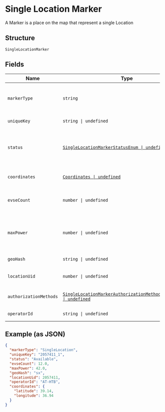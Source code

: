 
# Single Location Marker

A Marker is a place on the map that represent a single Location

## Structure

`SingleLocationMarker`

## Fields

| Name | Type | Tags | Description |
|  --- | --- | --- | --- |
| `markerType` | `string` | Required | Identifies the marker type. If it''s a `SingleLocationMarker`, then the value is `SingleLocation` |
| `uniqueKey` | `string \| undefined` | Optional | Uniquely identifies the marker object |
| `status` | [`SingleLocationMarkerStatusEnum \| undefined`](../../doc/models/single-location-marker-status-enum.md) | Optional | Minimum of all status values in the Marker, e.g. if at least one Evse in the Marker is available, the value will be available |
| `coordinates` | [`Coordinates \| undefined`](../../doc/models/coordinates.md) | Optional | Coordinates of the Shell Recharge Site Location |
| `evseCount` | `number \| undefined` | Optional | Total number of Evse units in Locations that this Marker represents |
| `maxPower` | `number \| undefined` | Optional | Maximum power in kW across all locations grouped in this marker (disregarding availability) |
| `geoHash` | `string \| undefined` | Optional | GeoHash of marker coordinates |
| `locationUid` | `number \| undefined` | Optional | Unique ID of the Location this Marker represents |
| `authorizationMethods` | [`SingleLocationMarkerAuthorizationMethodsItemsEnum[] \| undefined`](../../doc/models/single-location-marker-authorization-methods-items-enum.md) | Optional | Methods that can be used to Authorize sessions on this EVSE |
| `operatorId` | `string \| undefined` | Optional | Unique Id of the operator |

## Example (as JSON)

```json
{
  "markerType": "SingleLocation",
  "uniqueKey": "2057411_1",
  "status": "Available",
  "evseCount": 12.0,
  "maxPower": 42.0,
  "geoHash": "sx",
  "locationUid": 2057411,
  "operatorId": "AT-HTB",
  "coordinates": {
    "latitude": 39.14,
    "longitude": 36.94
  }
}
```


